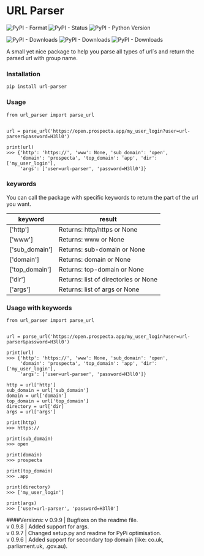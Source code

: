 # URL Parser
![PyPI - Format](https://img.shields.io/pypi/format/url-parser?style=plastic)
![PyPI - Status](https://img.shields.io/pypi/status/url-parser?style=plastic)
![PyPI - Python Version](https://img.shields.io/pypi/pyversions/url-parser?style=plastic)

![PyPI - Downloads](https://img.shields.io/pypi/dm/url-parser?style=plastic)
![PyPI - Downloads](https://img.shields.io/pypi/dw/url-parser?style=plastic)
![PyPI - Downloads](https://img.shields.io/pypi/dd/url-parser?style=plastic)

A small yet nice package to help you parse all types of url`s and return the parsed url with group name.

### Installation
```
pip install url-parser
```

### Usage

```
from url_parser import parse_url


url = parse_url('https://open.prospecta.app/my_user_login?user=url-parser&password=H3ll0')

print(url)
>>> {'http': 'https://', 'www': None, 'sub_domain': 'open', 
     'domain': 'prospecta', 'top_domain': 'app', 'dir': ['my_user_login'],
     'args': ['user=url-parser', 'password=H3ll0']}
```

### keywords

You can call the package with specific keywords to return the part of the url you  want.

| keyword | result |
| ------ | ------ |
| ['http'] | Returns: http/https or None |
| ['www'] | Returns: www or None |
| ['sub_domain'] | Returns: sub-domain or None |
| ['domain'] | Returns: domain or None |
| ['top_domain'] | Returns: top-domain or None |
| ['dir'] | Returns: list of directories or None |
| ['args'] | Returns: list of args or None |

### Usage with keywords

```
from url_parser import parse_url


url = parse_url('https://open.prospecta.app/my_user_login?user=url-parser&password=H3ll0')

print(url)
>>> {'http': 'https://', 'www': None, 'sub_domain': 'open', 
     'domain': 'prospecta', 'top_domain': 'app', 'dir': ['my_user_login'],
     'args': ['user=url-parser', 'password=H3ll0']}

http = url['http']
sub_domain = url['sub_domain']
domain = url['domain']
top_domain = url['top_domain']
directory = url['dir]
args = url['args']

print(http)
>>> https://

print(sub_domain)
>>> open

print(domain)
>>> prospecta

print(top_domain)
>>> .app

print(directory)
>>> ['my_user_login']

print(args)
>>> ['user=url-parser', 'password=H3ll0']
```

####Versions:
v 0.9.9 | Bugfixes on the readme file.  
v 0.9.8 | Added support for args.  
v 0.9.7 | Changed setup.py and readme for PyPi optimisation.  
v 0.9.6 | Added support for secondary top domain (like: co.uk, .parliament.uk, .gov.au).
